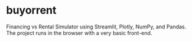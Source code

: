 # buyorrent
Financing vs Rental Simulator using Streamlit, Plotly, NumPy, and Pandas. The project runs in the browser with a very basic front-end.
